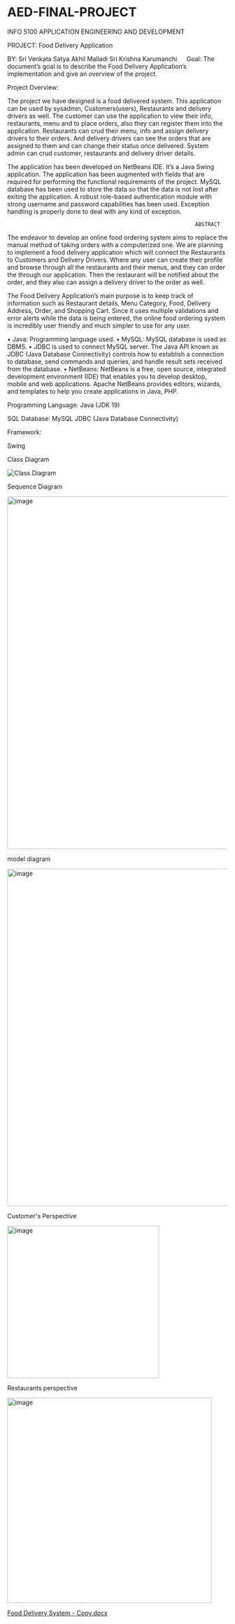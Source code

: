 # AED-FINAL-PROJECT

INFO 5100 APPLICATION ENGINEERING AND DEVELOPMENT


PROJECT:
Food Delivery Application

BY:
Sri Venkata Satya Akhil Malladi
Sri Krishna Karumanchi
 
Goal:
The document’s goal is to describe the Food Delivery Application’s implementation and give an overview of the project.

Project Overview:

The project we have designed is a food delivered system. This application can be used by sysadmin, Customers(users), Restaurants and delivery drivers as well. The customer can use the application to view their info, restaurants, menu and to place orders, also they can register them into the application. Restaurants can crud their menu, info and assign delivery drivers to their orders. And delivery drivers can see the orders that are assigned to them and can change their status once delivered. System admin can crud customer, restaurants and delivery driver details. 

The application has been developed on NetBeans IDE. It’s a Java Swing application. The application has been augmented with fields that are required for performing the functional requirements of the project.
MySQL database has been used to store the data so that the data is not lost after exiting the application. A robust role-based authentication module with strong username and password capabilities has been used. Exception handling is properly done to deal with any kind of exception.

                                                                ABSTRACT

The endeavor to develop an online food ordering system aims to replace the manual method of taking orders with a computerized one. We are planning to implement a food delivery application which will connect the Restaurants to Customers and Delivery Drivers. Where any user can create their profile and browse through all the restaurants and their menus, and they can order the through our application. Then the restaurant will be notified about the order, and they also can assign a delivery driver to the order as well.

The Food Delivery Application’s main purpose is to keep track of information such as Restaurant details, Menu Category, Food, Delivery Address, Order, and Shopping Cart. Since it uses multiple validations and error alerts while the data is being entered, the online food ordering system is incredibly user friendly and much simpler to use for any user.


•	Java: Programming language used.
•	MySQL: MySQL database is used as DBMS.
•	JDBC is used to connect MySQL server. The Java API known as JDBC (Java Database Connectivity) controls how to establish a connection to database, send commands and queries, and handle result sets received from the database.
•	NetBeans: NetBeans is a free, open source, integrated development environment (IDE) that enables you to develop desktop, mobile and web applications. Apache NetBeans provides editors, wizards, and templates to help you create applications in Java, PHP.



Programming Language:
Java (JDK 19)



SQL Database:
MySQL
JDBC (Java Database Connectivity)


Framework:

Swing 


Class Diagram

![Class Diagram](https://user-images.githubusercontent.com/114646880/206941508-61a66f76-784a-477b-8bde-0cca54135c2e.jpg)


Sequence Diagram

<img width="804" alt="image" src="https://user-images.githubusercontent.com/114646880/206941641-a746979d-ed94-46da-8ad9-ee03bfdf46cd.png">


model diagram

<img width="769" alt="image" src="https://user-images.githubusercontent.com/114646880/206941755-6e0fb06f-e35e-42a7-8f61-58de0ccd7e45.png">

Customer's Perspective

<img width="347" alt="image" src="https://user-images.githubusercontent.com/114646880/206941810-b491d818-d52a-4a6b-8146-890ca2d3471e.png">

Restaurants perspective

<img width="468" alt="image" src="https://user-images.githubusercontent.com/114646880/206941827-1e530868-6cb0-4b16-b5cd-dcefb3c2904a.png">




[Food Delivery System - Copy.docx](https://github.com/SriVenkataSatyaAkhilMalladi/AED-FINAL-PROJECT/files/10203859/Food.Delivery.System.-.Copy.docx)
